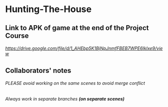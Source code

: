 # Hunting-The-House


## Link to APK of game at the end of the Project Course
###### https://drive.google.com/file/d/1_AHEbp5K1BjNpJnmfFBEB7WPE6Iklxe9/view

## Collaborators' notes
###### PLEASE avoid working on the same scenes to avoid merge conflict
###### Always work in separate branches **(on separate scenes)**
